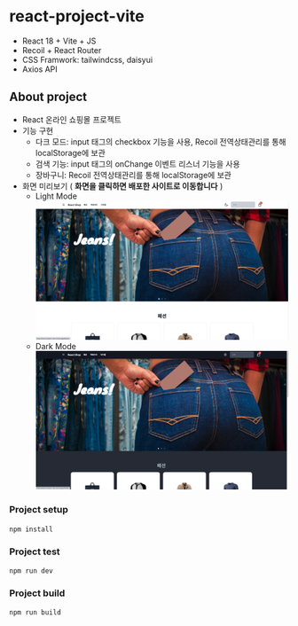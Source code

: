 # react-project-vite
- React 18 + Vite + JS
- Recoil + React Router
- CSS Framwork: tailwindcss, daisyui
- Axios API

## About project
- React 온라인 쇼핑몰 프로젝트
- 기능 구현
  - 다크 모드: input 태그의 checkbox 기능을 사용, Recoil 전역상태관리를 통해 localStorage에 보관
  - 검색 기능: input 태그의 onChange 이벤트 리스너 기능을 사용
  - 장바구니: Recoil 전역상태관리를 통해 localStorage에 보관
- 화면 미리보기 ( **화면을 클릭하면 배포한 사이트로 이동합니다** )
  - Light Mode
[![light](./src/assets/light%20ver.png)](https://react-project-vite.vercel.app/)
  - Dark Mode
[![dark](./src/assets/dark%20ver.png)](https://react-project-vite.vercel.app/)

### Project setup
```
npm install
```

### Project test
```
npm run dev
```

### Project build
```
npm run build
```